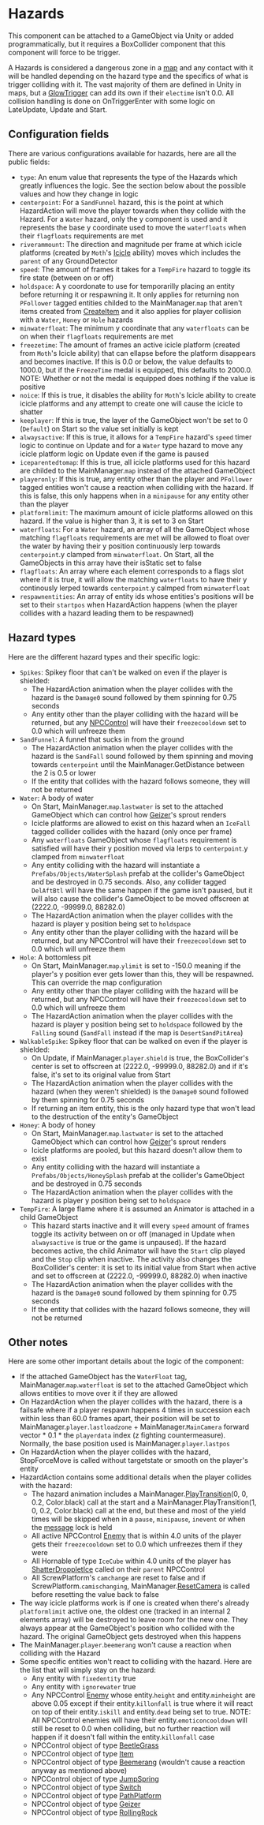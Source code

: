 # Hazards
This component can be attached to a GameObject via Unity or added programmatically, but it requires a BoxCollider component that this component will force to be trigger.

A Hazards is considered a dangerous zone in a [map](../../Enums%20and%20IDs/Maps.md) and any contact with it will be handled depending on the hazard type and the specifics of what is trigger colliding with it. The vast majority of them are defined in Unity in maps, but a [GlowTrigger](../Rendering%20components.md#glowtrigger) can add its own if their `electime` isn't 0.0. All collision handling is done on OnTriggerEnter with some logic on LateUpdate, Update and Start.

## Configuration fields
There are various configurations available for hazards, here are all the public fields:

- `type`: An enum value that represents the type of the Hazards which greatly influences the logic. See the section below about the possible values and how they change in logic
- `centerpoint`: For a `SandFunnel` hazard, this is the point at which HazardAction will move the player towards when they collide with the Hazard. For a `Water` hazard, only the y component is used and it represents the base y coordinate used to move the `waterfloats` when their `flagfloats` requirements are met
- `riverammount`: The direction and magnitude per frame at which icicle platforms (created by `Moth`'s [Icicle](../../PlayerControl/Field%20abilities.md#icicle) ability) moves which includes the `parent` of any GroundDetector
- `speed`: The amount of frames it takes for a `TempFire` hazard to toggle its fire state (between on or off)
- `holdspace`: A y coordonate to use for temporarilly placing an entity before returning it or respawning it. It only applies for returning non `PFollower` tagged entities childed to the MainManager.`map` that aren't items created from [CreateItem](../../Entities/EntityControl/EntityControl%20Methods.md#createitem) and it also applies for player collision with a `Water`, `Honey` or `Hole` hazards
- `minwaterfloat`: The minimum y coordinate that any `waterfloats` can be on when their `flagfloats` requirements are met
- `freezetime`: The amount of frames an active icicle platform (created from `Moth`'s Icicle ability) that can ellapse before the platform disappears and becomes inactive. If this is 0.0 or below, the value defaults to 1000.0, but if the `FreezeTime` medal is equipped, this defaults to 2000.0. NOTE: Whether or not the medal is equipped does nothing if the value is positive
- `noice`: If this is true, it disables the ability for `Moth`'s Icicle ability to create icicle platforms and any attempt to create one will cause the icicle to shatter
- `keeplayer`: If this is true, the layer of the GameObject won't be set to 0 (`Default`) on Start so the value set initially is kept
- `alwaysactive`: If this is true, it allows for a `TempFire` hazard's `speed` timer logic to continue on Update and for a `Water` type hazard to move any icicle platform logic on Update even if the game is paused
- `iceparentedtomap`: If this is true, all icicle platforms used for this hazard are childed to the MainManager.`map` instead of the attached GameObject
- `playeronly`: If this is true, any entity other than the player and `PFollower` tagged entities won't cause a reaction when colliding with the hazard. If this is false, this only happens when in a `minipause` for any entity other than the player
- `platformlimit`: The maximum amount of icicle platforms allowed on this hazard. If the value is higher than 3, it is set to 3 on Start
- `waterfloats`: For a `Water` hazard, an array of all the GameObject whose matching `flagfloats` requirements are met will be allowed to float over the water by having their y position continuously lerp towards `centerpoint`.y clamped from `minwaterfloat`. On Start, all the GameObjects in this array have their isStatic set to false
- `flagfloats`: An array where each element corresponds to a flags slot where if it is true, it will allow the matching `waterfloats` to have their y continously lerped towards `centerpoint`.y calmped from `minwaterfloat`
- `respawnentities`: An array of entity ids whose entities's positions will be set to their `startpos` when HazardAction happens (when the player collides with a hazard leading them to be respawned)

## Hazard types
Here are the different hazard types and their specific logic:

- `Spikes`: Spikey floor that can't be walked on even if the player is shielded:
    - The HazardAction animation when the player collides with the hazard is the `Damage0` sound followed by them spinning for 0.75 seconds
    - Any entity other than the player colliding with the hazard will be returned, but any [NPCControl](../../Entities/NPCControl/NPCControl.md) will have their `freezecooldown` set to 0.0 which will unfreeze them
- `SandFunnel`: A funnel that sucks in from the ground
    - The HazardAction animation when the player collides with the hazard is the `SandFall` sound followed by them spinning and moving towards `centerpoint` until the MainManager.GetDistance between the 2 is 0.5 or lower
    - If the entity that collides with the hazard follows someone, they will not be returned
- `Water`: A body of water
    - On Start, MainManager.`map`.`lastwater` is set to the attached GameObject which can control how [Geizer](../../Entities/NPCControl/ObjectTypes/Geizer.md)'s sprout renders
    - Icicle platforms are allowed to exist on this hazard when an `IceFall` tagged collider collides with the hazard (only once per frame)
    - Any `waterfloats` GameObject whose `flagfloats` requirement is satisfied will have their y position moved via lerps to `centerpoint`.y clamped from `minwaterfloat`
    - Any entity colliding with the hazard will instantiate a `Prefabs/Objects/WaterSplash` prefab at the collider's GameObject and be destroyed in 0.75 seconds. Also, any collider tagged `DelAftBtl` will have the same happen if the game isn't paused, but it will also cause the collider's GameObject to be moved offscreen at (2222.0, -99999.0, 88282.0)
    - The HazardAction animation when the player collides with the hazard is player y position being set to `holdspace` 
    - Any entity other than the player colliding with the hazard will be returned, but any NPCControl will have their `freezecooldown` set to 0.0 which will unfreeze them
- `Hole`: A bottomless pit
    - On Start, MainManager.`map`.`ylimit` is set to -150.0 meaning if the player's y position ever gets lower than this, they will be respawned. This can override the map configuration
    - Any entity other than the player colliding with the hazard will be returned, but any NPCControl will have their `freezecooldown` set to 0.0 which will unfreeze them
    - The HazardAction animation when the player collides with the hazard is player y position being set to `holdspace` followed by the `Falling` sound (`SandFall` instead if the map is `DesertSandPitArea`)
- `WalkableSpike`: Spikey floor that can be walked on even if the player is shielded:
    - On Update, if MainManager.`player`.`shield` is true, the BoxCollider's center is set to offscreen at (2222.0, -99999.0, 88282.0) and if it's false, it's set to its original value from Start
    - The HazardAction animation when the player collides with the hazard (when they weren't shielded) is the `Damage0` sound followed by them spinning for 0.75 seconds
    - If returning an item entity, this is the only hazard type that won't lead to the destruction of the entity's GameObject
- `Honey`: A body of honey
    - On Start, MainManager.`map`.`lastwater` is set to the attached GameObject which can control how [Geizer](../../Entities/NPCControl/ObjectTypes/Geizer.md)'s sprout renders
    - Icicle platforms are pooled, but this hazard doesn't allow them to exist
    - Any entity colliding with the hazard will instantiate a `Prefabs/Objects/HoneySplash` prefab at the collider's GameObject and be destroyed in 0.75 seconds
    - The HazardAction animation when the player collides with the hazard is player y position being set to `holdspace` 
- `TempFire`: A large flame where it is assumed an Animator is attached in a child GameObject
    - This hazard starts inactive and it will every `speed` amount of frames toggle its activity between on or off (managed in Update when `alwaysactive` is true or the game is unpaused). If the hazard becomes active, the child Animator will have the `Start` clip played and the `Stop` clip when inactive. The activity also changes the BoxCollider's center: it is set to its initial value from Start when active and set to offscreen at (2222.0, -99999.0, 88282.0) when inactive
    - The HazardAction animation when the player collides with the hazard is the `Damage0` sound followed by them spinning for 0.75 seconds
    - If the entity that collides with the hazard follows someone, they will not be returned

## Other notes
Here are some other important details about the logic of the component:

- If the attached GameObject has the `WaterFloat` tag, MainManager.`map`.`waterfloat` is set to the attached GameObject which allows entities to move over it if they are allowed
- On HazardAction when the player collides with the hazard, there is a failsafe where if a player respawn happens 4 times in succession each within less than 60.0 frames apart, their position will be set to MainManager.`player`.`lastloadzone` + MainManager.`MainCamera` forward vector * 0.1 * the `playerdata` index (z fighting countermeasure). Normally, the base position used is MainManager.`player`.`lastpos`
- On HazardAction when the player collides with the hazard, StopForceMove is called without targetstate or smooth on the player's entity
- HazardAction contains some additional details when the player collides with the hazard:
    - The hazard animation includes a MainManager.[PlayTransition](../../General%20systems/Transition%20system.md)(0, 0, 0.2, Color.black) call at the start and a MainManager.PlayTransition(1, 0, 0.2, Color.black) call at the end, but these and most of the yield times will be skipped when in a `pause`, `minipause`, `inevent` or when the [message](../../SetText/Notable%20states.md#message) lock is held
    - All active NPCControl [Enemy](../../Entities/NPCControl/Enemy.md) that is within 4.0 units of the player gets their `freezecooldown` set to 0.0 which unfreezes them if they were
    - All Hornable of type `IceCube` within 4.0 units of the player has [ShatterDroppletIce](../../Entities/NPCControl/ObjectTypes/Dropplet.md#shatterdroppletice) called on their `parent` NPCControl
    - All ScrewPlatform's `camchange` are reset to false and if ScrewPlatform.`camischanging`, MainManager.[ResetCamera](../../General%20systems/Camera%20system.md#resetcamera) is called before resetting the value back to false
- The way icicle platforms work is if one is created when there's already `platformlimit` active one, the oldest one (tracked in an internal 2 elements array) will be destroyed to leave room for the new one. They always appear at the GameObject's position who collided with the hazard. The original GameObject gets destroyed when this happens
- The MainManager.`player`.`beemerang` won't cause a reaction when colliding with the Hazard
- Some specific entities won't react to colliding with the hazard. Here are the list that will simply stay on the hazard:
    - Any entity with `fixedentity` true
    - Any entity with `ignorewater` true
    - Any NPCControl [Enemy](../../Entities/NPCControl/Enemy.md) whose entity.`height` and entity.`minheight` are above 0.05 except if their entity.`killonfall` is true where it will react on top of their entity.`iskill` and entity.`dead` being set to true. NOTE: All NPCControl enemies will have their entity.`emoticoncooldown` will still be reset to 0.0 when colliding, but no further reaction will happen if it doesn't fall within the entity.`killonfall` case
    - NPCControl object of type [BeetleGrass](../../Entities/NPCControl/ObjectTypes/BeetleGrass.md)
    - NPCControl object of type [Item](../../Entities/NPCControl/ObjectTypes/Item.md)
    - NPCControl object of type [Beemerang](../../Entities/NPCControl/ObjectTypes/Beemerang.md) (wouldn't cause a reaction anyway as mentioned above)
    - NPCControl object of type [JumpSpring](../../Entities/NPCControl/ObjectTypes/JumpSpring.md)
    - NPCControl object of type [Switch](../../Entities/NPCControl/ObjectTypes/Switch.md)
    - NPCControl object of type [PathPlatform](../../Entities/NPCControl/ObjectTypes/PathPlatform.md)
    - NPCControl object of type [Geizer](../../Entities/NPCControl/ObjectTypes/Geizer.md)
    - NPCControl object of type [RollingRock](../../Entities/NPCControl/ObjectTypes/RollingRock.md)
